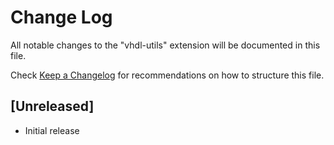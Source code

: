 # Change Log

All notable changes to the "vhdl-utils" extension will be documented in this file.

Check [Keep a Changelog](http://keepachangelog.com/) for recommendations on how to structure this file.

## [Unreleased]

- Initial release
